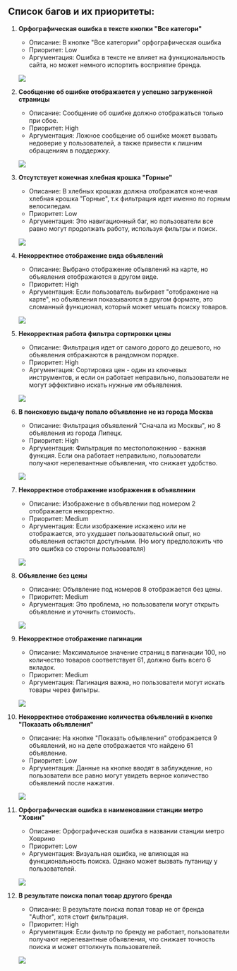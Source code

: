 ## Список багов и их приоритеты:

1. **Орфографическая ошибка в тексте кнопки "Все категори"**
    - Описание: В кнопке "Все категории" орфографическая ошибка
    - Приоритет: Low
    - Аргументация: Ошибка в тексте не влияет на функциональность сайта, но может немного испортить восприятие бренда.
    
    ![](./Screenshots/b1.png)

2. **Сообщение об ошибке отображается у успешно загруженной страницы**
    - Описание: Сообщение об ошибке должно отображаться только при сбое.
    - Приоритет: High
    - Аргументация: Ложное сообщение об ошибке может вызвать недоверие у пользователей, а также привести к лишним обращениям в поддержку.
    
    ![](./Screenshots/b2.png)

3. **Отсутствует конечная хлебная крошка "Горные"**
    - Описание: В хлебных крошках должна отображатся конечная хлебная крошка "Горные", т.к фильтрация идет именно по горным велосипедам.
    - Приоритет: Low
    - Аргументация: Это навигационный баг, но пользователи все равно могут продолжать работу, используя фильтры и поиск.
    
    ![](./Screenshots/b3.png)

4. **Некорректное отображение вида объявлений**
    - Описание: Выбрано отображение объявлений на карте, но объявления отображаются в другом виде.
    - Приоритет: High
    - Аргументация: Если пользователь выбирает "отображение на карте", но объявления показываются в другом формате, это сломанный функционал, который может мешать поиску товаров.
    
    ![](./Screenshots/b4.png)

5. **Некорректная работа фильтра сортировки цены**
    - Описание: Фильтрация идет от самого дорого до дешевого, но объявления отбражаются в рандомном порядке.
    - Приоритет: High
    - Аргументация: Сортировка цен - один из ключевых инструментов, и если он работает неправильно, пользователи не могут эффективно искать нужные им объявления.
    
    ![](./Screenshots/b5.png)

6. **В поисковую выдачу попало объявление не из города Москва**
    - Описание: Фильтрация объявлений "Cначала из Москвы", но 8 объявления из города Липецк.
    - Приоритет: High
    - Аргументация: Фильтрация по местоположению - важная функция. Если она работает неправильно, пользователи получают нерелевантные объявления, что снижает удобство.
    
    ![](./Screenshots/b6.png)

7. **Некорректное отображение изображения в объявлении**
    - Описание: Изображение в объявлении под номером 2 отображается некорректно.
    - Приоритет: Medium
    - Аргументация: Если изображение искажено или не отображается, это ухудшает пользовательский опыт, но объявления остаются доступными. (Но могу предположить что это ошибка со стороны пользователя)
    
    ![](./Screenshots/b7.png)

8. **Объявление без цены**
    - Описание: Объявление под номеров 8 отображается без цены.
    - Приоритет: Medium
    - Аргументация: Это проблема, но пользователи могут открыть объявление и уточнить стоимость.
    
    ![](./Screenshots/b8.png)

9. **Некорректное отображение пагинации**
    - Описание: Максимальное значение страниц в пагинации 100, но количество товаров соответствует 61, должно быть всего 6 вкладок.
    - Приоритет: Medium
    - Аргументация: Пагинация важна, но пользователи могут искать товары через фильтры.
    
    ![](./Screenshots/b9.png)

10. **Некорректное отображение количества объявлений в кнопке "Показать объявления"**
    - Описание: На кнопке "Показать объявления" отображается 9 объявлений, но на деле отображается что найдено 61 объявление.
    - Приоритет: Low
    - Аргументация: Данные на кнопке вводят в заблуждение, но пользователи все равно могут увидеть верное количество объявлений после нажатия.
    
    ![](./Screenshots/b10.png)

11. **Орфографическая ошибка в наименовании станции метро "Ховин"**
    - Описание: Орфографическая ошибка в названии станции метро Ховрино
    - Приоритет: Low
    - Аргументация: Визуальная ошибка, не влияющая на функциональность поиска. Однако может вызвать путаницу у пользователей.
    
    ![](./Screenshots/b11.png)

12. **В результате поиска попал товар другого бренда**
    - Описание: В результате поиска попал товар не от бренда "Author", хотя стоит фильтрация.
    - Приоритет: High
    - Аргументация: Если фильтр по бренду не работает, пользователи получают нерелевантные объявления, что снижает точность поиска и может оттолкнуть пользователей.
    
    ![](./Screenshots/b12.png)